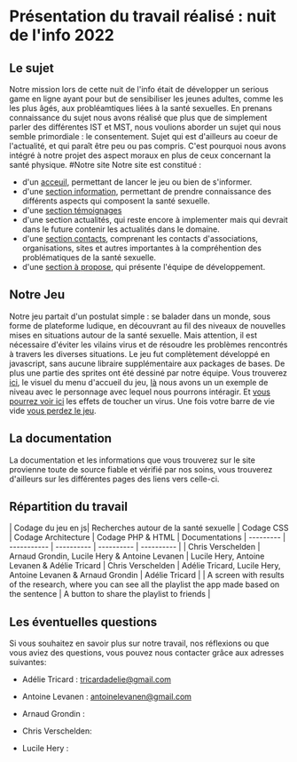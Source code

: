 # Présentation du travail réalisé : nuit de l'info 2022
## Le sujet
Notre mission lors de cette nuit de l'info était de développer un serious game en ligne ayant pour but de sensibiliser les jeunes adultes, comme les les plus âgés, aux probléamtiques liées à la santé sexuelles.
En prenans connaissance du sujet nous avons réalisé que plus que de simplement parler des différentes IST et MST, nous voulions aborder un sujet qui nous semble primordiale : le consentement. Sujet qui est d'ailleurs au coeur de l'actualité, et qui paraît être peu ou pas compris. C'est pourquoi nous avons intégré à notre projet des aspect moraux en plus de ceux concernant la santé physique.
#Notre site
Notre site est constitué :
- d'un [acceuil](https://), permettant de lancer le jeu ou bien de s'informer.
- d'une [section information](https://), permettant de prendre connaissance des différents aspects qui composent la santé sexuelle.
- d'une [section témoignages](https://)
- d'une section actualités, qui reste encore à implementer mais qui devrait dans le future contenir les actualités dans le domaine.
- d'une [section contacts](https://), comprenant les contacts d'associations, organisations, sites et autres importantes à la compréhention des problématiques de la santé sexuelle.
- d'une [section à propose](https://), qui présente l'équipe de développement.

## Notre Jeu
Notre jeu partait d'un postulat simple : se balader dans un monde, sous forme de plateforme ludique, en découvrant au fil des niveaux de nouvelles mises en situations autour de la santé sexuelle. Mais attention, il est nécessaire d'éviter les vilains virus et de résoudre les problèmes rencontrés à travers les diverses situations.
Le jeu fut complètement développé en javascript, sans aucune libraire supplémentaire aux packages de bases. De plus une partie des sprites ont été dessiné par notre équipe.
Vous trouverez [ici](), le visuel du menu d'accueil du jeu, [là]() nous avons un un exemple de niveau avec le personnage avec lequel nous pourrons intéragir. Et [vous pourrez voir ici]() les effets de toucher un virus. Une fois votre barre de vie vide [vous perdez le jeu]().

## La documentation 

La documentation et les informations que vous trouverez sur le site provienne toute de source fiable et vérifié par nos soins, vous trouverez d'ailleurs sur les différentes pages des liens vers celle-ci.

## Répartition du travail


| Codage du jeu en js| Recherches autour de la santé sexuelle | Codage CSS | Codage Architecture | Codage PHP & HTML | Documentations
| --------- | ----------- | ---------- | ---------- | ---------- |
| Chris Verschelden | Arnaud Grondin, Lucile Hery & Antoine Levanen | Lucile Hery, Antoine Levanen & Adélie Tricard |  Chris Verschelden | Adélie Tricard, Lucile Hery, Antoine Levanen & Arnaud Grondin | Adélie Tricard |
| A screen with results of the research, where you can see all the playlist the app made based on the sentence | A button to share the playlist to friends | 

## Les éventuelles questions 

Si vous souhaitez en savoir plus sur notre travail, nos réflexions ou que vous aviez des questions, vous pouvez nous contacter grâce aux adresses suivantes:

- Adélie Tricard : tricardadelie@gmail.com

- Antoine Levanen : antoinelevanen@gmail.com

- Arnaud Grondin : 
    
- Chris Verschelden: 

- Lucile Hery :
